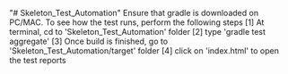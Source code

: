 "# Skeleton_Test_Automation" 
Ensure that gradle is downloaded on PC/MAC.
To see how the test runs, perform the following steps
    [1] At terminal, cd to 'Skeleton_Test_Automation' folder
    [2] type 'gradle test aggregate'
    [3] Once build is finished, go to 'Skeleton_Test_Automation/target' folder
    [4] click on 'index.html' to open the test reports
    
